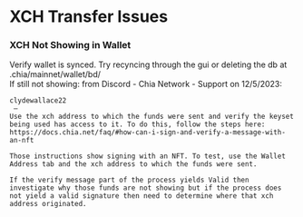 # XCH Transfer Issues  
### XCH Not Showing in Wallet  
Verify wallet is synced. Try recyncing through the gui or deleting the db at .chia/mainnet/wallet/bd/  
If still not showing: from Discord - Chia Network - Support on 12/5/2023:  
```
clydewallace22
 — 
Use the xch address to which the funds were sent and verify the keyset being used has access to it. To do this, follow the steps here:
https://docs.chia.net/faq/#how-can-i-sign-and-verify-a-message-with-an-nft

Those instructions show signing with an NFT. To test, use the Wallet Address tab and the xch address to which the funds were sent. 

If the verify message part of the process yields Valid then investigate why those funds are not showing but if the process does not yield a valid signature then need to determine where that xch address originated.
```  

